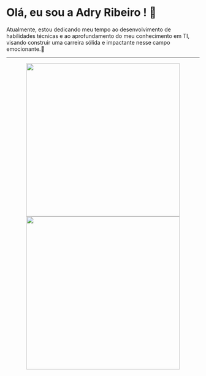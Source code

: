# Olá, eu sou a Adry Ribeiro ! 👋
 Atualmente, estou dedicando meu tempo ao desenvolvimento de habilidades técnicas e ao aprofundamento do meu conhecimento em TI, visando construir uma carreira sólida e impactante nesse campo emocionante.🌱 

---
<p align="center">
  <img src="https://github-readme-stats.vercel.app/api?username=eidryel2&show_icons=true&theme=bear" width="400">
  <img src="https://github-readme-streak-stats.herokuapp.com?user=eidryel2&theme=dark&hide_border=true" width="400">
</p>




